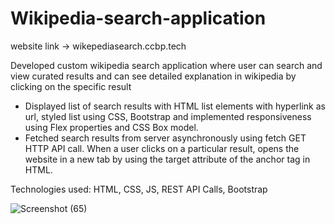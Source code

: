 # Wikipedia-search-application
website link -> wikepediasearch.ccbp.tech

Developed custom wikipedia search application where user can search and view curated results and can see detailed explanation in wikipedia by clicking on the specific result

- Displayed list of search results with HTML list elements with hyperlink as url, styled list using CSS, Bootstrap and implemented responsiveness using Flex properties and CSS Box model.
- Fetched search results from server asynchronously using fetch GET HTTP API call. When a user clicks on a particular result, opens the website in a new tab by using the target attribute of the anchor tag in HTML.

Technologies used: HTML, CSS, JS, REST API Calls, Bootstrap

![Screenshot (65)](https://user-images.githubusercontent.com/91050640/137634344-3ca43ce6-8603-4472-9380-380ecbdd6a99.png)


